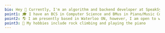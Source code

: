 ```yaml
---
bio: Hey 👋 Currently, I'm an algorithm and backend developer at SpeakSynk Technology. I am passionate about building technology at scale and have experience across the stack.  In my spare time I enjoy graphics programining (path-tracers/Vulkan etc) and developing audio plugins (JUCE).
point1: 🎓 I have an BCS in Computer Science and BMus in Piano/Music Composition
point2: 🌎 I am presently based in Waterloo ON, however, I am open to work anywhere in North America or remotely.
point3: 🧗 My hobbies include rock climbing and playing the piano
---
```

